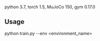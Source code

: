 python 3.7, torch 1.5, MuJoCo 150, gym 0.17.0 

## Usage

python train.py --env <environment_name>
```